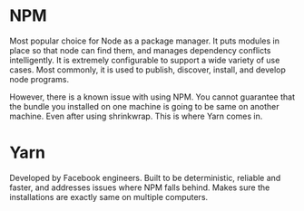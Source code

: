 # NPM

Most popular choice for Node as a package manager. It puts modules in place so that node can find them, and manages dependency conflicts intelligently. It is extremely configurable to support a wide variety of use cases. Most commonly, it is used to publish, discover, install, and develop node programs.

However, there is a known issue with using NPM. You cannot guarantee that the bundle you installed on one machine is going to be same on another machine. Even after using shrinkwrap. This is where Yarn comes in.

# Yarn

Developed by Facebook engineers. Built to be deterministic, reliable and faster, and addresses issues where NPM falls behind. Makes sure the installations are exactly same on multiple computers.



